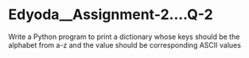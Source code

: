 # Edyoda__Assignment-2....Q-2
Write a Python program to print a dictionary whose keys should be the alphabet from a-z and the value should be corresponding ASCII values
